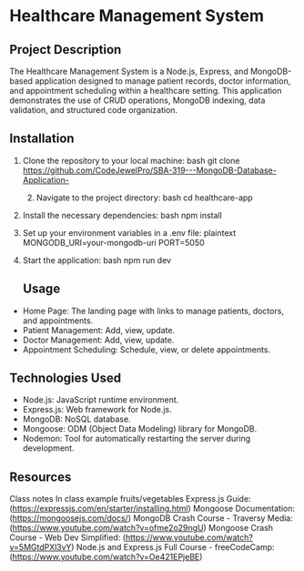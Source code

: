# Healthcare Management System

## Project Description

The Healthcare Management System is a Node.js, Express, and MongoDB-based application designed to manage patient records, doctor information, and appointment scheduling within a healthcare setting. This application demonstrates the use of CRUD operations, MongoDB indexing, data validation, and structured code organization.

## Installation

1. Clone the repository to your local machine:
    bash
    git clone https://github.com/CodeJewelPro/SBA-319---MongoDB-Database-Application-

    2. Navigate to the project directory:
    bash
    cd healthcare-app
    

3. Install the necessary dependencies:
    bash
    npm install
    

4. Set up your environment variables in a .env file:
    plaintext
    MONGODB_URI=your-mongodb-uri
    PORT=5050
    

5. Start the application:
    bash
    npm run dev

    ## Usage

- Home Page: The landing page with links to manage patients, doctors, and appointments.
- Patient Management: Add, view, update.
- Doctor Management: Add, view, update.
- Appointment Scheduling: Schedule, view, or delete appointments.

## Technologies Used

- Node.js: JavaScript runtime environment.
- Express.js: Web framework for Node.js.
- MongoDB: NoSQL database.
- Mongoose: ODM (Object Data Modeling) library for MongoDB.
- Nodemon: Tool for automatically restarting the server during development.

## Resources

Class notes 
In class example fruits/vegetables 
Express.js Guide: (https://expressjs.com/en/starter/installing.html)
Mongoose Documentation: (https://mongoosejs.com/docs/)
MongoDB Crash Course - Traversy Media: (https://www.youtube.com/watch?v=ofme2o29ngU)
Mongoose Crash Course - Web Dev Simplified: (https://www.youtube.com/watch?v=5MGtdPXl3vY)
Node.js and Express.js Full Course - freeCodeCamp: (https://www.youtube.com/watch?v=Oe421EPjeBE)
